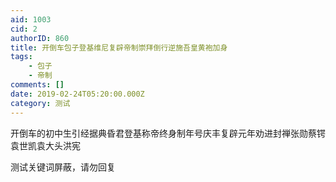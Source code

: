 ```yaml
---
aid: 1003
cid: 2
authorID: 860
title: 开倒车包子登基维尼复辟帝制崇拜倒行逆施吾皇黄袍加身
tags:
    - 包子
    - 帝制
comments: []
date: 2019-02-24T05:20:00.000Z
category: 测试
---
```


开倒车的初中生引经据典昏君登基称帝终身制年号庆丰复辟元年劝进封禅张勋蔡锷袁世凯袁大头洪宪

测试关键词屏蔽，请勿回复
